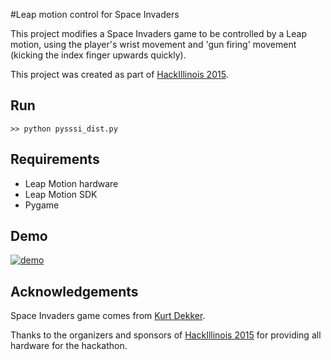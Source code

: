 #Leap motion control for Space Invaders

This project modifies a Space Invaders game to be controlled by a Leap motion,
using the player's wrist movement and 'gun firing' movement (kicking the index
finger upwards quickly).

This project was created as part of [HackIllinois 2015](hackillinois.org).

Run
---

    >> python pysssi_dist.py

Requirements
---
* Leap Motion hardware
* Leap Motion SDK
* Pygame

Demo
---
[![demo](http://img.youtube.com/vi/xBJT5y7njuA/0.jpg)](https://www.youtube.com/watch?v=xBJT5y7njuA)  

Acknowledgements
---
Space Invaders game comes from [Kurt Dekker](http://pygame.org/project-Python+Super+Stupid+Space+Invaders-365-.html).

Thanks to the organizers and sponsors of [HackIllinois 2015](hackillinois.org) for providing all hardware for the hackathon.

